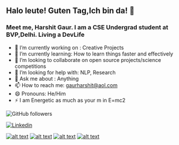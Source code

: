 ## Halo leute! Guten Tag,Ich bin da! 👋
### Meet me, Harshit Gaur. I am a CSE Undergrad student at BVP,Delhi. Living a DevLife


- 🔭 I’m currently working on : Creative Projects 
- 🌱 I’m currently learning: How to learn things faster and effectively
- 👯 I’m looking to collaborate on open source projects/science competitions
- 🤔 I’m looking for help with: NLP, Research
- 💬 Ask me about : Anything
- 📫 How to reach me: gaurharshit@aol.com
- 😄 Pronouns: He/Him
- ⚡ I am Energetic as much as your m in E=mc2

![GitHub followers](https://img.shields.io/github/followers/harshit2000?label=Follow&style=for-the-badge)

[![Linkedin][logo]][link]

[logo]: https://img.shields.io/badge/LinkedIn-Connect%20Professinally!-blue?style=for-the-badge&logo=linkedin
[link]:https://www.linkedin.com/in/harshitgaur2/



[![alt text][1.1]][1]
[![alt text][2.1]][2]
[![alt text][3.1]][3]
[![alt text][4.1]][4]




[1.1]: http://i.imgur.com/tXSoThF.png (Connect to me on Twitter! Its amazing in here!)
[2.1]: http://i.imgur.com/P3YfQoD.png (Let's be friend on Facebook!)
[3.1]: http://i.imgur.com/yCsTjba.png (Drop me a mail!)
[4.1]: http://i.imgur.com/YckIOms.png (Yes! For some reason[I was bored af], I am on Tumblr too!)



[1]: http://www.twitter.com/theharshitgaur
[2]: https://www.facebook.com/arnav.malhotra.146
[3]: mailto:harshit.gaur2720@gmail.com
[4]: http://gaurharshit.tumblr.com
